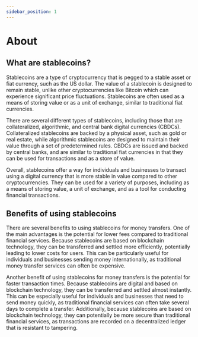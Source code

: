 ```yaml
---
sidebar_position: 1
---
```


# About

## What are stablecoins?

Stablecoins are a type of cryptocurrency that is pegged to a stable asset or fiat currency, such as the US dollar. The value of a stablecoin is designed to remain stable, unlike other cryptocurrencies like Bitcoin which can experience significant price fluctuations. Stablecoins are often used as a means of storing value or as a unit of exchange, similar to traditional fiat currencies.

There are several different types of stablecoins, including those that are collateralized, algorithmic, and central bank digital currencies (CBDCs). Collateralized stablecoins are backed by a physical asset, such as gold or real estate, while algorithmic stablecoins are designed to maintain their value through a set of predetermined rules. CBDCs are issued and backed by central banks, and are similar to traditional fiat currencies in that they can be used for transactions and as a store of value.

Overall, stablecoins offer a way for individuals and businesses to transact using a digital currency that is more stable in value compared to other cryptocurrencies. They can be used for a variety of purposes, including as a means of storing value, a unit of exchange, and as a tool for conducting financial transactions.

## Benefits of using stablecoins
There are several benefits to using stablecoins for money transfers. One of the main advantages is the potential for lower fees compared to traditional financial services. Because stablecoins are based on blockchain technology, they can be transferred and settled more efficiently, potentially leading to lower costs for users. This can be particularly useful for individuals and businesses sending money internationally, as traditional money transfer services can often be expensive.

Another benefit of using stablecoins for money transfers is the potential for faster transaction times. Because stablecoins are digital and based on blockchain technology, they can be transferred and settled almost instantly. This can be especially useful for individuals and businesses that need to send money quickly, as traditional financial services can often take several days to complete a transfer. Additionally, because stablecoins are based on blockchain technology, they can potentially be more secure than traditional financial services, as transactions are recorded on a decentralized ledger that is resistant to tampering.



##
